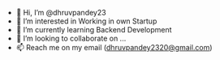 - 👋 Hi, I’m @dhruvpandey23
- 👀 I’m interested in Working in own Startup
- 🌱 I’m currently learning Backend Development
- 💞️ I’m looking to collaborate on ...
- 📫 Reach me on my email (dhruvpandey2320@gmail.com)

<!---
dhruvpandey23/dhruvpandey23 is a ✨ special ✨ repository because its `README.md` (this file) appears on your GitHub profile.
You can click the Preview link to take a look at your changes.
--->
